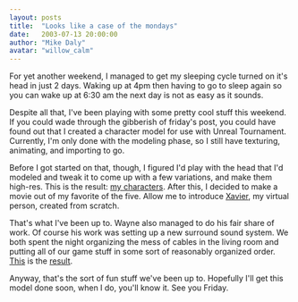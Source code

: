 ```yaml
---
layout: posts
title:  "Looks like a case of the mondays"
date:   2003-07-13 20:00:00
author: "Mike Daly"
avatar: "willow_calm"
---
```

For yet another weekend, I managed to get my sleeping cycle turned on it's head in just 2 days. Waking up at 4pm then having to go to sleep again so you can wake up at 6:30 am the next day is not as easy as it sounds.

 Despite all that, I've been playing with some pretty cool stuff this weekend. If you could wade through the gibberish of friday's post, you could have found out that I created a character model for use with Unreal Tournament. Currently, I'm only done with the modeling phase, so I still have texturing, animating, and importing to go.

 Before I got started on that, though, I figured I'd play with the head that I'd modeled and tweak it to come up with a few variations, and make them high-res. This is the result: [my characters](/classic/images\gallery\modeling\headworkshop.jpg). After this, I decided to make a movie out of my favorite of the five. Allow me to introduce [Xavier](/classic/filespace/willow/headworkshop.avi), my virtual person, created from scratch.

 That's what I've been up to. Wayne also managed to do his fair share of work. Of course his work was setting up a new surround sound system. We both spent the night organizing the mess of cables in the living room and putting all of our game stuff in some sort of reasonably organized order. [This](/classic/images/gallery/miscellaneous/livingroom3.jpg) is the [result](/classic/images/gallery/miscellaneous/livingroom.jpg).

 Anyway, that's the sort of fun stuff we've been up to. Hopefully I'll get this model done soon, when I do, you'll know it. See you Friday.